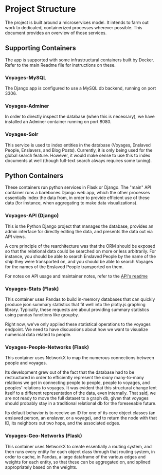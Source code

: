 # Project Structure

The project is built around a microservices model. It intends to farm out work to dedicated, containerized processes wherever possible. This document provides an overview of those services.

## Supporting Containers

The app is supported with some infrastructural containers built by Docker. Refer to the main Readme file for instructions on these.

### Voyages-MySQL

The Django app is configured to use a MySQL db backend, running on port 3306.

### Voyages-Adminer

In order to directly inspect the database (when this is necessary), we have installed an Adminer container running on port 8080.

### Voyages-Solr

This service is used to index entities in the database (Voyages, Enslaved People, Enslavers, and Blog Posts). Currently, it is only being used for the global search feature. However, it would make sense to use this to index documents at well (though full-text search always requires some tuning).

## Python Containers

These containers run python services in Flask or Django. The "main" API container runs a barebones Django web app, which the other processes essentially index the data from, in order to provide efficient use of these data (for instance, when aggregating to make data visualizations).

### Voyages-API (Django)

This is the Python Django project that manages the database, provides an admin interface for directly editing the data, and presents the data out via API views.

A core principle of the rearchitecture was that the ORM should be exposed so that the relational data could be searched on more or less arbitrarily. For instance, you should be able to search Enslaved People by the name of the ship they were transported on, and you should be able to search Voyages for the names of the Enslaved People transported on them.

For notes on API usage and maintainer notes, refer to the [API's readme](api/README.md)

### Voyages-Stats (Flask)

This container uses Pandas to build in-memory databases that can quickly produce json summary statistics that fit well into the plotly.js graphing library. Typically, these requests are about providing summary statistics using pandas functions like groupby.

Right now, we've only applied these statistical operations to the voyages endpoint. We need to have discussions about how we want to visualize numerical data related to people.

### Voyages-People-Networks (Flask)

This container uses NetworkX to map the numerous connections between people and voyages.

Its development grew out of the fact that the database had to be restructured in order to efficiently represent the *many* many-to-many relations we get in connecting people to people, people to voyages, and peoples' relations to voyages. It was evident that this structural change lent itself to a different representation of the data, even internally. That said, we are not ready to move the full dataset to a graph db, given that voyages should probably stay in a traditional relational db for the foreseeable future.

Its default behavior is to receive an ID for one of its core object classes (an enslaved person, an enslaver, or a voyage), and to return the node with that ID, its neighbors out two hops, and the associated edges.

### Voyages-Geo-Networks (Flask)

This container uses NetworkX to create essentially a routing system, and then runs every entity for each object class through that routing system, in order to cache, in Pandas, a large dataframe of the various edges and weights for each entity, so that these can be aggregated on, and splined appropriately based on the weights.